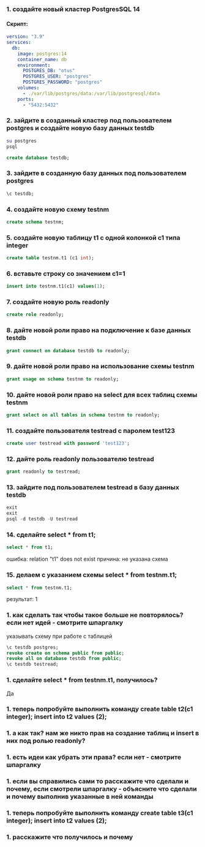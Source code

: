 ### 1. создайте новый кластер PostgresSQL 14
#### Скрипт:  
```yml
version: "3.9"
services:
  db:
    image: postgres:14
    container_name: db
    environment:
      POSTGRES_DB: "otus"
      POSTGRES_USER: "postgres"
      POSTGRES_PASSWORD: "postgres"
    volumes:
      - ./var/lib/postgres/data:/var/lib/postgresql/data
    ports:
      - "5432:5432"
```

### 2. зайдите в созданный кластер под пользователем postgres и создайте новую базу данных testdb
```bash
su postgres
psql
```
```sql
create database testdb;
```

### 3. зайдите в созданную базу данных под пользователем postgres
```sql
\c testdb;
```

### 4. создайте новую схему testnm
```sql
create schema testnm;
```

### 5. создайте новую таблицу t1 с одной колонкой c1 типа integer
```sql
create table testnm.t1 (c1 int);
```

### 6. вставьте строку со значением c1=1
```sql
insert into testnm.t1(c1) values(1);
```

### 7. создайте новую роль readonly
```sql
create role readonly;
```

### 8. дайте новой роли право на подключение к базе данных testdb
```sql
grant connect on database testdb to readonly;
```

### 9. дайте новой роли право на использование схемы testnm
```sql
grant usage on schema testnm to readonly;
```

### 10. дайте новой роли право на select для всех таблиц схемы testnm
```sql
grant select on all tables in schema testnm to readonly;
```

### 11. создайте пользователя testread с паролем test123
```sql
create user testread with password 'test123';
```

### 12. дайте роль readonly пользователю testread
```sql
grant readonly to testread;
```

### 13. зайдите под пользователем testread в базу данных testdb
```sql
exit
exit
psql -d testdb -U testread
```

### 14. сделайте select * from t1;
```sql
select * from t1;
```
ошибка: relation "t1" does not exist
причина: не указана схема

### 15. делаем с указанием схемы select * from testnm.t1;
```sql
select * from testnm.t1;
```
результат: 1

### 1. как сделать так чтобы такое больше не повторялось? если нет идей - смотрите шпаргалку  
указывать схему при работе с таблицей  




```sql
\c testdb postgres; 
revoke create on schema public from public; 
revoke all on database testdb from public; 
\c testdb testread; 
```


### 1. сделайте select * from testnm.t1, получилось?
Да  

### 1. теперь попробуйте выполнить команду create table t2(c1 integer); insert into t2 values (2);
### 1. а как так? нам же никто прав на создание таблиц и insert в них под ролью readonly?
### 1. есть идеи как убрать эти права? если нет - смотрите шпаргалку
### 1. если вы справились сами то расскажите что сделали и почему, если смотрели шпаргалку - объясните что сделали и почему выполнив указанные в ней команды
### 1. теперь попробуйте выполнить команду create table t3(c1 integer); insert into t2 values (2);
### 1. расскажите что получилось и почему
